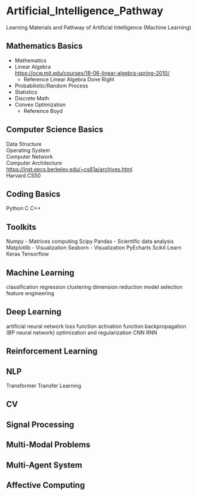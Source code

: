 # Artificial_Intelligence_Pathway
Learning Materials and Pathway of Artificial Intelligence (Machine Learning)

## Mathematics Basics
- Mathematics
- Linear Algebra \
  https://ocw.mit.edu/courses/18-06-linear-algebra-spring-2010/ 
  - Reference
    Linear Algebra Done Right
- Probabilistic/Random Process
- Statistics
- Discrete Math
- Convex Optimization
  - Reference
    Boyd

## Computer Science Basics
Data Structure \
Operating System \
Computer Network \
Computer Architecture \
https://inst.eecs.berkeley.edu/~cs61a/archives.html \
Harvard CS50


## Coding Basics
Python
C
C++

## Toolkits
Numpy - Matrices computing
Scipy
Pandas - Scientific data analysis
Matplotlib - Visualization
Seaborn - Visualization
PyEcharts
Scikit Learn
Keras
Tensorflow

## Machine Learning
classification
regression
clustering
dimension reduction
model selection
feature engineering

## Deep Learning
artificial neural network
  loss function
  activation function
  backpropagation (BP neural network)
  optimization and regularization
CNN
RNN

## Reinforcement Learning

## NLP
Transformer
Transfer Learning

## CV

## Signal Processing

## Multi-Modal Problems

## Multi-Agent System

## Affective Computing













